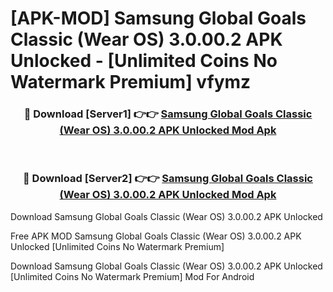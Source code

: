 # [APK-MOD] Samsung Global Goals Classic (Wear OS) 3.0.00.2 APK Unlocked - [Unlimited Coins No Watermark Premium] vfymz



<div align="center">
<h3>🔴 Download [Server1] 👉👉 <a href="https://momento.my/?title=Samsung_Global_Goals_Classic_(Wear_OS)_3.0.00.2_APK_Unlocked">Samsung Global Goals Classic (Wear OS) 3.0.00.2 APK Unlocked Mod Apk</a></h3><br>

<h3>🔴 Download [Server2] 👉👉 <a href="https://momento.my/?title=Samsung_Global_Goals_Classic_(Wear_OS)_3.0.00.2_APK_Unlocked">Samsung Global Goals Classic (Wear OS) 3.0.00.2 APK Unlocked Mod Apk</a></h3>
</div>



Download Samsung Global Goals Classic (Wear OS) 3.0.00.2 APK Unlocked 

Free APK MOD Samsung Global Goals Classic (Wear OS) 3.0.00.2 APK Unlocked [Unlimited Coins No Watermark Premium]

Download Samsung Global Goals Classic (Wear OS) 3.0.00.2 APK Unlocked [Unlimited Coins No Watermark Premium] Mod For Android
